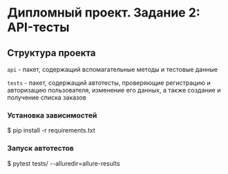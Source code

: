 # Дипломный проект. Задание 2: API-тесты
## Структура проекта
`api` - пакет, содержащий вспомагательные методы и тестовые данные

`tests` - пакет, содержащий автотесты, проверяющие регистрацию и авторизацию пользователя, изменение его данных, а также создание и получение списка заказов

### Установка зависимостей

$ pip install -r requirements.txt

### Запуск автотестов

$ pytest tests/ --alluredir=allure-results
